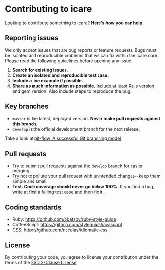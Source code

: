 # Contributing to icare

Looking to contribute something to icare? **Here's how you can help.**



## Reporting issues

We only accept issues that are bug reports or feature requests. Bugs must be isolated and reproducible problems that we can fix within the icare core. Please read the following guidelines before opening any issue.

1. **Search for existing issues.**
2. **Create an isolated and reproducible test case.**
3. **Include a live example if possible.**
4. **Share as much information as possible.** Include at least Rails version and gem version. Also include steps to reproduce the bug.



## Key branches

- `master` is the latest, deployed version. **Never make pull requests against this branch.**
- `develop` is the official development branch for the next release.

Take a look at [git-flow, A successful Git branching model](http://nvie.com/posts/a-successful-git-branching-model/)



## Pull requests

- Try to submit pull requests against the `develop` branch for easier merging
- Try not to pollute your pull request with unintended changes--keep them simple and small
- **Test. Code coverage should never go below 100%.** If you find a bug, write at first a failing test case and then fix it.



## Coding standards

* Ruby: https://github.com/bbatsov/ruby-style-guide
* CoffeeScript: https://github.com/styleguide/javascript
* CSS: https://github.com/necolas/idiomatic-css



## License

By contributing your code, you agree to license your contribution under the terms of the [BSD 2-Clause License](LICENSE)
